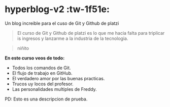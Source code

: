 # hyperblog-v2 :tw-1f51e: 
Un blog increible para el cuso de Git y Github de platzi
>El curso de Git y Github de platzi es lo que me hacia falta para triplicar is ingresos y lanzarme a la industria de la tecnologia.

>niñito

**En este curso veos de todo:**
* Todos los comandos de Git.
* El flujo de trabajo en GitHub.
* El verdadero amor por las buenas practicas.
* Trucos uy locos del profesor.
* Las personalidades multiples de Freddy.

PD: Esto es una descripcion de prueba.